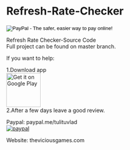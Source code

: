 # Refresh-Rate-Checker

<form action="https://www.paypal.com/cgi-bin/webscr" method="post" target="_top">
<input type="hidden" name="cmd" value="_s-xclick">
<input type="hidden" name="hosted_button_id" value="RGQ8NSYPA59FL">
<input type="image" src="https://www.paypalobjects.com/en_US/i/btn/btn_donateCC_LG.gif" border="0" name="submit" alt="PayPal - The safer, easier way to pay online!">
<img alt="" border="0" src="https://www.paypalobjects.com/pt_BR/i/scr/pixel.gif" width="1" height="1">
</form>

Refresh Rate Checker-Source Code <br/>
Full project can be found on master branch.

If you want to help:

1.Download app <br/>
[<img src="https://play.google.com/intl/en_us/badges/images/generic/en-play-badge.png"
    alt="Get it on Google Play"
    height="90">](https://play.google.com/store/apps/details?id=com.theviciousgames.refreshratechecker)<br/>
2.After a few days leave a good review.

Paypal: paypal.me/tulituvlad <br/>
[![paypal](https://www.paypalobjects.com/en_US/i/btn/btn_donateCC_LG.gif)](https://paypal.me/tulituvlad)

Website: theviciousgames.com
